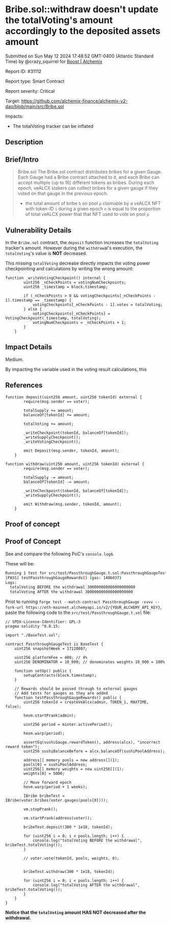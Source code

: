 
# Bribe.sol::withdraw doesn't update the totalVoting's amount accordingly to the deposited assets amount

Submitted on Sun May 12 2024 17:48:52 GMT-0400 (Atlantic Standard Time) by @crazy_squirrel for [Boost | Alchemix](https://immunefi.com/bounty/alchemix-boost/)

Report ID: #31112

Report type: Smart Contract

Report severity: Critical

Target: https://github.com/alchemix-finance/alchemix-v2-dao/blob/main/src/Bribe.sol

Impacts:
- The totalVoting tracker can be inflated

## Description
## Brief/Intro
> Bribe.sol
> The Bribe.sol contract distributes bribes for a given Gauge.  Each Gauge
> had a Bribe contract attached to it, and each Bribe can accept multiple (up 
> to 16) different tokens as bribes.  During each epoch, veALCX stakers can 
> collect bribes for a given gauge if they voted on that gauge in the previous 
> epoch.
> - the total amount of bribe `b` on pool `p` claimable by a veALCX NFT with 
> token-ID `i` during a given epoch `n` is equal to the proportion of total 
>veALCX power that that NFT used to vote on pool `p`

## Vulnerability Details
In the `Bribe.sol` contract, the `deposit` function increases the `totalVoting` tracker's amount. However during the `withdraw`al's execution, the `totalVoting`'s value is **NOT** decreased.

This missing `totalVoting` decrease directly impacts the voting power checkpointing and calculations by writing the wrong amount:

```solidity
function _writeVotingCheckpoint() internal {
        uint256 _nCheckPoints = votingNumCheckpoints;
        uint256 _timestamp = block.timestamp;

        if (_nCheckPoints > 0 && votingCheckpoints[_nCheckPoints - 1].timestamp == _timestamp) {
            votingCheckpoints[_nCheckPoints - 1].votes = totalVoting;
        } else {
            votingCheckpoints[_nCheckPoints] = VotingCheckpoint(_timestamp, totalVoting);
            votingNumCheckpoints = _nCheckPoints + 1;
        }
    }
```

## Impact Details
Medium.

By impacting the variable used in the voting result calculations, this 

## References
```solidity
function deposit(uint256 amount, uint256 tokenId) external {
        require(msg.sender == voter);

        totalSupply += amount;
        balanceOf[tokenId] += amount;

        totalVoting += amount;

        _writeCheckpoint(tokenId, balanceOf[tokenId]);
        _writeSupplyCheckpoint();
        _writeVotingCheckpoint();

        emit Deposit(msg.sender, tokenId, amount);
    }
```

```solidity
function withdraw(uint256 amount, uint256 tokenId) external {
        require(msg.sender == voter);

        totalSupply -= amount;
        balanceOf[tokenId] -= amount;

        _writeCheckpoint(tokenId, balanceOf[tokenId]);
        _writeSupplyCheckpoint();

        emit Withdraw(msg.sender, tokenId, amount);
    }
```
        
## Proof of concept
## Proof of Concept

See and compare the following PoC's `console.log`s.

These will be:

```bash
Running 1 test for src/test/PassthroughGauge.t.sol:PassthroughGaugeTest
[PASS] testPassthroughGaugeRewards() (gas: 1406037)
Logs:
  totalVoting BEFORE the withdrawal 300000000000000000000
  totalVoting AFTER the withdrawal 300000000000000000000
```

Priot to running `forge test --match-contract PassthroughGauge -vvvv --fork-url https://eth-mainnet.alchemyapi.io/v2/{YOUR_ALCHEMY_API_KEY}`, paste the following code to the `src/test/PassthroughGauge.t.sol` file:

```solidity
// SPDX-License-Identifier: GPL-3
pragma solidity ^0.8.15;

import "./BaseTest.sol";

contract PassthroughGaugeTest is BaseTest {
    uint256 snapshotWeek = 17120807;

    uint256 platformFee = 400; // 4%
    uint256 DENOMINATOR = 10_000; // denominates weights 10_000 = 100%

    function setUp() public {
        setupContracts(block.timestamp);
    }

    // Rewards should be passed through to external gauges
    // Add tests for gauges as they are added
    function testPassthroughGaugeRewards() public {
        uint256 tokenId = createVeAlcx(admin, TOKEN_1, MAXTIME, false);

        hevm.startPrank(admin);

        uint256 period = minter.activePeriod();

        hevm.warp(period);

        assertEq(sushiGauge.rewardToken(), address(alcx), "incorrect reward token");
        uint256 sushiBalanceBefore = alcx.balanceOf(sushiPoolAddress);

        address[] memory pools = new address[](1);
        pools[0] = sushiPoolAddress;
        uint256[] memory weights = new uint256[](1);
        weights[0] = 5000;

        // Move forward epoch
        hevm.warp(period + 1 weeks);

        IBribe bribeTest = IBribe(voter.bribes(voter.gauges(pools[0])));

        vm.stopPrank();

        vm.startPrank(address(voter));

        bribeTest.deposit(300 * 1e18, tokenId);

        for (uint256 i = 0; i < pools.length; i++) {
            console.log("totalVoting BEFORE the withdrawal", bribeTest.totalVoting());
        }

        // voter.vote(tokenId, pools, weights, 0);


        bribeTest.withdraw(300 * 1e18, tokenId);

        for (uint256 i = 0; i < pools.length; i++) {
            console.log("totalVoting AFTER the withdrawal", bribeTest.totalVoting());
        }
    }
}
```

**Notice that the `totalVoting` amount HAS NOT decreased after the withdrawal.**